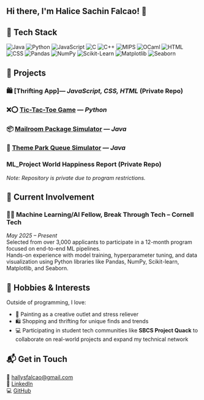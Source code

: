##  Hi there, I'm Halice Sachin Falcao! 👋 

## 🧰 Tech Stack
![Java](https://img.shields.io/badge/Java-blue?logo=java)
![Python](https://img.shields.io/badge/Python-yellow?logo=python)
![JavaScript](https://img.shields.io/badge/JavaScript-black?logo=javascript)
![C](https://img.shields.io/badge/C-lightgrey?logo=c)
![C++](https://img.shields.io/badge/C++-00599C?logo=cplusplus)
![MIPS](https://img.shields.io/badge/MIPS-323330?logo=verilog)
![OCaml](https://img.shields.io/badge/OCaml-ED8B00?logo=ocaml)
![HTML](https://img.shields.io/badge/HTML-red?logo=html5)
![CSS](https://img.shields.io/badge/CSS-blue?logo=css3)
![Pandas](https://img.shields.io/badge/Pandas-150458?logo=pandas)
![NumPy](https://img.shields.io/badge/NumPy-013243?logo=numpy)
![Scikit-Learn](https://img.shields.io/badge/Scikit--Learn-F7931E?logo=scikit-learn)
![Matplotlib](https://img.shields.io/badge/Matplotlib-ffffff?logo=matplotlib)
![Seaborn](https://img.shields.io/badge/Seaborn-3776AB?logo=python)


## 📌 Projects
### 🛍️ [Thrifting App]— *JavaScript, CSS, HTML* (Private Repo)
### ❌⭕ [Tic-Tac-Toe Game](https://github.com/Halicefalcao/TicTacToe-Game) — *Python*
### 📦 [Mailroom Package Simulator](https://github.com/Halicefalcao/Mailroom-Package-Management-Simulator) — *Java*
### 🎢 [Theme Park Queue Simulator](https://github.com/Halicefalcao/Theme-Park-System-Simulator-) — *Java*
### ML_Project World Happiness Report (Private Repo)
*Note: Repository is private due to program restrictions.*

## 🧠 Current Involvement
### 👩‍💻 **Machine Learning/AI Fellow**, Break Through Tech – Cornell Tech  
*May 2025 – Present*  
Selected from over 3,000 applicants to participate in a 12-month program focused on end-to-end ML pipelines.  
Hands-on experience with model training, hyperparameter tuning, and data visualization using Python libraries like Pandas, NumPy, Scikit-learn, Matplotlib, and Seaborn.



## 💬 Hobbies & Interests
Outside of programming, I love:
- 🎨 Painting as a creative outlet and stress reliever  
- 🛍️ Shopping and thrifting for unique finds and trends  
- 💻 Participating in student tech communities like **SBCS Project Quack** to collaborate on real-world projects and expand my technical network


## 📬 Get in Touch

📧 hallysfalcao@gmail.com  
🔗 [LinkedIn](https://www.linkedin.com/in/halicefalcao)  
💻 [GitHub](https://github.com/Halicefalcao)

